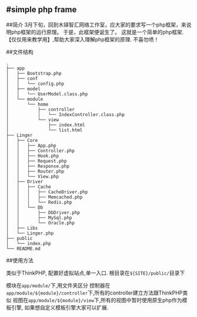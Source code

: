 #simple php frame
---

##简介
3月下旬，回到木铎智汇网络工作室，应大家的要求写一个php框架，来说明php框架的运行原理。
于是，此框架便诞生了。
这就是一个简单的php框架.【仅仅用来教学用】,帮助大家深入理解php框架的原理.
不喜勿喷！

##文件结构
```
.
├── app
│   ├── Bootstrap.php
│   ├── conf
│   │   └── config.php
│   ├── model
│   │   └── UserModel.class.php
│   └── module
│       └── home
│           ├── controller
│           │   └── IndexController.class.php
│           └── view
│               ├── index.html
│               └── list.html
├── Linger
│   ├── Core
│   │   ├── App.php
│   │   ├── Controller.php
│   │   ├── Hook.php
│   │   ├── Request.php
│   │   ├── Response.php
│   │   ├── Router.php
│   │   └── View.php
│   ├── Driver
│   │   ├── Cache
│   │   │   ├── CacheDriver.php
│   │   │   ├── Memcached.php
│   │   │   └── Redis.php
│   │   └── Db
│   │       ├── DbDriver.php
│   │       ├── MySql.php
│   │       └── Oracle.php
│   ├── Libs
│   └── Linger.php
├── public
│   └── index.php
└── README.md

```

##使用方法

类似于ThinkPHP, 配置好虚拟站点,单一入口.
根目录在`${SITE}/public/`目录下

模块在`app/module/`下,用文件夹区分
控制器在`app/module/${module}/controller`下,所有的controller建立方法跟ThinkPHP类似
视图在`app/module/${module}/view`下,所有的视图中暂时使用原生php作为模板引擎, 如果想自定义模板引擎大家可以扩展.

